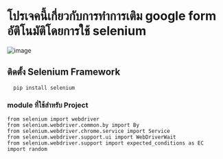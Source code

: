 # โปรเจคนี้เกี่ยวกับการทำการเติม google form อัติโนมัติโดยการใช้ selenium 
  ![image](https://github.com/user-attachments/assets/f15bc1b5-15e7-49e7-8130-2d120bbb0bee)

## ติดตั้ง Selenium Framework
```
  pip install selenium
```
### module ที่ใช้สำหรับ Project  
```
from selenium import webdriver
from selenium.webdriver.common.by import By
from selenium.webdriver.chrome.service import Service
from selenium.webdriver.support.ui import WebDriverWait
from selenium.webdriver.support import expected_conditions as EC
import random
```

